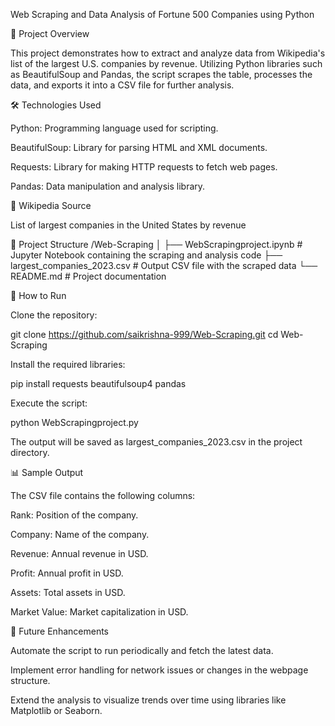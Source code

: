 Web Scraping and Data Analysis of Fortune 500 Companies using Python


📌 Project Overview

This project demonstrates how to extract and analyze data from Wikipedia's list of the largest U.S. companies by revenue. Utilizing Python libraries such as BeautifulSoup and Pandas, the script scrapes the table, processes the data, and exports it into a CSV file for further analysis.

🛠️ Technologies Used

Python: Programming language used for scripting.

BeautifulSoup: Library for parsing HTML and XML documents.

Requests: Library for making HTTP requests to fetch web pages.

Pandas: Data manipulation and analysis library.

🔗 Wikipedia Source

List of largest companies in the United States by revenue

📁 Project Structure
/Web-Scraping
│
├── WebScrapingproject.ipynb       # Jupyter Notebook containing the scraping and analysis code
├── largest_companies_2023.csv     # Output CSV file with the scraped data
└── README.md                     # Project documentation

🚀 How to Run

Clone the repository:

git clone https://github.com/saikrishna-999/Web-Scraping.git
cd Web-Scraping


Install the required libraries:

pip install requests beautifulsoup4 pandas


Execute the script:

python WebScrapingproject.py


The output will be saved as largest_companies_2023.csv in the project directory.

📊 Sample Output

The CSV file contains the following columns:

Rank: Position of the company.

Company: Name of the company.

Revenue: Annual revenue in USD.

Profit: Annual profit in USD.

Assets: Total assets in USD.

Market Value: Market capitalization in USD.

🔄 Future Enhancements

Automate the script to run periodically and fetch the latest data.

Implement error handling for network issues or changes in the webpage structure.

Extend the analysis to visualize trends over time using libraries like Matplotlib or Seaborn.
